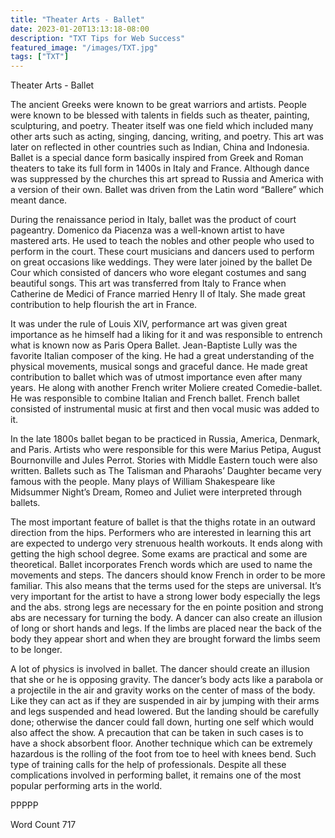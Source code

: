 ```yaml
---
title: "Theater Arts - Ballet"
date: 2023-01-20T13:13:18-08:00
description: "TXT Tips for Web Success"
featured_image: "/images/TXT.jpg"
tags: ["TXT"]
---
```


Theater Arts - Ballet

The ancient Greeks were known to be great warriors and artists. People were known to be blessed with talents 
in fields such as theater, painting, sculpturing, and poetry. Theater itself was one field which included 
many other arts such as acting, singing, dancing, writing, and poetry. This art was later on reflected in 
other countries such as Indian, China and Indonesia. Ballet is a special dance form basically inspired from 
Greek and Roman theaters to take its full form in 1400s in Italy and France. Although dance was suppressed by 
the churches this art spread to Russia and America with a version of their own.  Ballet was driven from the Latin 
word “Ballere” which meant dance.  

During the renaissance period in Italy, ballet was the product of court pageantry. Domenico da Piacenza was 
a well-known artist to have mastered arts. He used to teach the nobles and other people who used to perform in the
 court. These court musicians and dancers used to perform on great occasions like weddings. They were later joined 
by the ballet De Cour which consisted of dancers who wore elegant costumes and sang beautiful songs. This art was
 transferred from Italy to France when Catherine de Medici of France married Henry II of Italy. She made great contribution to 
help flourish the art in France.  

It was under the rule of Louis XIV, performance art was given great importance as he himself had a liking for it and was responsible to entrench what is known now as Paris Opera Ballet. Jean-Baptiste Lully was the favorite Italian composer of the king. He had a great understanding of the physical movements, musical songs and graceful dance. He made great contribution to ballet which was of utmost importance even after many years.   He along with another French writer Moliere created Comedie-ballet. He was responsible to combine Italian and French ballet. French ballet consisted of instrumental music at first and then vocal music was added to it. 

In the late 1800s ballet began to be practiced in Russia, America, Denmark, and Paris. Artists who were responsible for this were Marius Petipa, August Bournonville and Jules Perrot. Stories with Middle Eastern touch were also written. Ballets such as The Talisman and Pharaohs’ Daughter became very famous with the people. Many plays of William Shakespeare like Midsummer Night’s Dream, Romeo and Juliet were interpreted through ballets.

The most important feature of ballet is that the thighs rotate in an outward direction from the hips. Performers who are interested in learning this art are expected to undergo very strenuous health workouts. It ends along with getting the high school degree. Some exams are practical and some are theoretical. Ballet incorporates French words which are used to name the movements and steps. The dancers should know French in order to be more familiar. This also means that the terms used for the steps are universal. It’s very important for the artist to have a strong lower body especially the legs and the abs. strong legs are necessary for the en pointe position and strong abs are necessary for turning the body. A dancer can also create an illusion of long or short hands and legs. If the limbs are placed near the back of the body they appear short and when they are brought forward the limbs seem to be longer. 

A lot of physics is involved in ballet. The dancer should create an illusion that she or he is opposing gravity. The dancer’s body acts like a parabola or a projectile in the air and gravity works on the center of mass of the body. Like they can act as if they are suspended in air by jumping with their arms and legs suspended and head lowered. But the landing should be carefully done; otherwise the dancer could fall down, hurting one self which would also affect the show. A precaution that can be taken in such cases is to have a shock absorbent floor. Another technique which can be extremely hazardous is the rolling of the foot from toe to heel with knees bend. Such type of training calls for the help of professionals. Despite all these complications involved in performing ballet, it remains one of the most popular performing arts in the world.

PPPPP

Word Count 717

